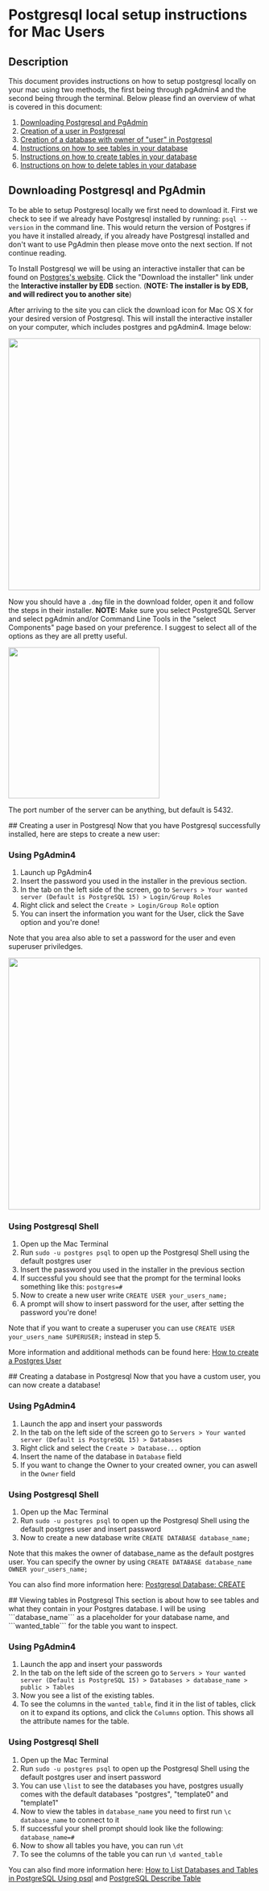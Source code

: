 # Postgresql local setup instructions for Mac Users

## Description
This document provides instructions on how to setup postgresql locally on your mac using two methods, the first being through pgAdmin4 and the second being through the terminal. Below please find an overview of what is covered in this document:
1. [Downloading Postgresql and PgAdmin](#one)
2. [Creation of a user in Postgresql](#two)
3. [Creation of a database with owner of "user" in Postgresql](#three)
4. [Instructions on how to see tables in your database](#four)
5. [Instructions on how to create tables in your database](#five)
6. [Instructions on how to delete tables in your database](#six)

<a name="one"/>

## Downloading Postgresql and PgAdmin
To be able to setup Postgresql locally we first need to download it. First we check to see if we already have Postgresql installed by running: ```psql --version``` in the command line. This would return the version of Postgres if you have it installed already, if you already have Postgresql installed and don't want to use PgAdmin then please move onto the next section. If not continue reading.

To Install Postgresql we will be using an interactive installer that can be found on [Postgres's website](https://www.postgresql.org/download/macosx/). Click the "Download the installer" link under the **Interactive installer by EDB** section. (**NOTE: The installer is by EDB, and will redirect you to another site**)

After arriving to the site you can click the download icon for Mac OS X for your desired version of Postgresql. This will install the interactive installer on your computer, which includes postgres and pgAdmin4. Image below:

<img src="https://github.com/michael-j-rubenstein/learning-software-engineering.github.io/blob/main/Topics/Tech_Stacks/Images/postgres_step1_1.png" width=500 />

Now you should have a ```.dmg``` file in the download folder, open it and follow the steps in their installer. **NOTE:** Make sure you select PostgreSQL Server and select pgAdmin and/or Command Line Tools in the "select Components" page based on your preference. I suggest to select all of the options as they are all pretty useful.

<img src="https://github.com/michael-j-rubenstein/learning-software-engineering.github.io/blob/2c530d7293dbf5234d45df54a4ac4c18d7e0a961/Topics/Tech_Stacks/Images/postgres_interactive_installer.png" width = 300 />

The port number of the server can be anything, but default is 5432.

<a name="two" />
## Creating a user in Postgresql
Now that you have Postgresql successfully installed, here are steps to create a new user:

### Using PgAdmin4
1. Launch up PgAdmin4
2. Insert the password you used in the installer in the previous section.
3. In the tab on the left side of the screen, go to ```Servers > Your wanted server (Default is PostgreSQL 15) > Login/Group Roles```
4. Right click and select the ```Create > Login/Group Role``` option
5. You can insert the information you want for the User, click the Save option and you're done!

Note that you area also able to set a password for the user and even superuser priviledges.

<img src="https://github.com/michael-j-rubenstein/learning-software-engineering.github.io/blob/main/Topics/Tech_Stacks/Images/postgres_pgadmin_user_setup.png" width=500 />

### Using Postgresql Shell
1. Open up the Mac Terminal
2. Run ```sudo -u postgres psql``` to open up the Postgresql Shell using the default postgres user
3. Insert the password you used in the installer in the previous section
4. If successful you should see that the prompt for the terminal looks something like this: ```postgres=#```
5. Now to create a new user write ```CREATE USER your_users_name;```
6. A prompt will show to insert password for the user, after setting the password you're done!

Note that if you want to create a superuser you can use ```CREATE USER your_users_name SUPERUSER;``` instead in step 5.

More information and additional methods can be found here: [How to create a Postgres User](https://phoenixnap.com/kb/postgres-create-user)

<a name="three" />
## Creating a database in Postgresql
Now that you have a custom user, you can now create a database!

### Using PgAdmin4
1. Launch the app and insert your passwords
2. In the tab on the left side of the screen go to ```Servers > Your wanted server (Default is PostgreSQL 15) > Databases```
3. Right click and select the ```Create > Database...``` option
4. Insert the name of the database in ```Database``` field
5. If you want to change the Owner to your created owner, you can aswell in the ```Owner``` field

### Using Postgresql Shell
1. Open up the Mac Terminal
2. Run ```sudo -u postgres psql``` to open up the Postgresql Shell using the default postgres user and insert password
3. Now to create a new database write ```CREATE DATABASE database_name;```

Note that this makes the owner of database_name as the default postgres user. You can specify the owner by using ```CREATE DATABASE database_name OWNER your_users_name;```

You can also find more information here: [Postgresql Database: CREATE](https://www.tutorialspoint.com/postgresql/postgresql_create_database.htm)

<a name="four" />
## Viewing tables in Postgresql
This section is about how to see tables and what they contain in your Postgres database. I will be using ```database_name``` as a placeholder for your database name, and ```wanted_table``` for the table you want to inspect.

### Using PgAdmin4
1. Launch the app and insert your passwords
2. In the tab on the left side of the screen go to ```Servers > Your wanted server (Default is PostgreSQL 15) > Databases > database_name > public > Tables```
3. Now you see a list of the existing tables.
4. To see the columns in the ```wanted_table```, find it in the list of tables, click on it to expand its options, and click the ```Columns``` option. This shows all the attribute names for the table.

### Using Postgresql Shell
1. Open up the Mac Terminal
2. Run ```sudo -u postgres psql``` to open up the Postgresql Shell using the default postgres user and insert password
3. You can use ```\list``` to see the databases you have, postgres usually comes with the default databases "postgres", "template0" and "template1"
4. Now to view the tables in ```database_name``` you need to first run ```\c database_name``` to connect to it
5. If successful your shell prompt should look like the following: ```database_name=#```
6. Now to show all tables you have, you can run ```\dt```
7. To see the columns of the table you can run ```\d wanted_table```

You can also find more information here: [How to List Databases and Tables in PostgreSQL Using psql](https://chartio.com/resources/tutorials/how-to-list-databases-and-tables-in-postgresql-using-psql/) and [PostgreSQL Describe Table](https://www.postgresqltutorial.com/postgresql-administration/postgresql-describe-table/)


